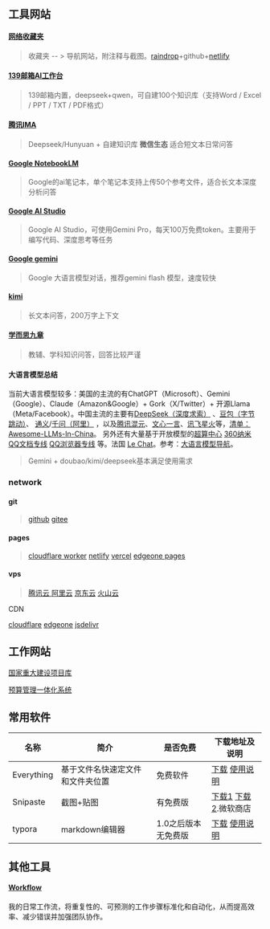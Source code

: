 

## 工具网站

#### [网络收藏夹](https://bookmark.fanqiemiao.com/)

> 收藏夹 -- > 导航网站，附注释与截图。[raindrop](https://app.raindrop.io/my/0)+github+[netlify](https://shoucangjia.netlify.app/)

#### [139邮箱AI工作台](https://appmail.mail.10086.cn/m7/index.html)

> 139邮箱内置，deepseek+qwen，可自建100个知识库（支持Word / Excel / PPT / TXT / PDF格式）

#### [腾讯IMA](https://ima.qq.com/)

> Deepseek/Hunyuan + 自建知识库 **微信生态** 适合短文本日常问答

#### [Google NotebookLM](https://notebooklm.google.com/)

> Google的ai笔记本，单个笔记本支持上传50个参考文件，适合长文本深度分析问答

#### [Google AI Studio](https://aistudio.google.com/prompts/new_chat)

> Google AI Studio，可使用Gemini Pro，每天100万免费token。主要用于编写代码、深度思考等任务


#### [Google gemini](https://gemini.google.com/app?hl=zh-cn)

> Google 大语言模型对话，推荐gemini flash 模型，速度较快

#### [kimi](https://www.kimi.com/)

> 长文本问答，200万字上下文

#### [学而思九章](https://playground.xes1v1.cn/MathGPT)

> 教辅、学科知识问答，回答比较严谨

#### 大语言模型总结

当前大语言模型较多：美国的主流的有ChatGPT（Microsoft）、Gemini（Google）、Claude（Amazon&Google）+ Gork（X/Twitter）+ 开源Llama（Meta/Facebook）。中国主流的主要有[DeepSeek（深度求索）](https://chat.deepseek.com/) 、[豆包（字节跳动）](https://www.doubao.com/chat/)、  [通义](https://www.tongyi.com/)/[千问（阿里）](https://chat.qwen.ai/) ，以及[腾讯混元](https://hunyuan.tencent.com/)、[文心一言](https://yiyan.baidu.com/)、[讯飞星火](https://xinghuo.xfyun.cn/)等，[清单：Awesome-LLMs-In-China](https://github.com/wgwang/awesome-LLMs-In-China)。 另外还有大量基于开放模型的[超算中心](https://www.scnet.cn/ui/chatbot/)  [360纳米](https://bot.n.cn/)  [QQ文档专线](https://docs.qq.com/ai)  [QQ浏览器专线](https://aisearch.qq.com/) 等。法国 [Le Chat](https://chat.mistral.ai/chat)。参考：[大语言模型导航](https://ai-bot.cn/favorites/ai-chatbots/)。

> Gemini + doubao/kimi/deepseek基本满足使用需求

### network

#### git

> [github](https://github.com/) 	[gitee](https://gitee.com/3g/projects)

#### pages

> [cloudflare worker](https://dash.cloudflare.com/)	 [netlify](https://app.netlify.com/) 	 [vercel](https://vercel.com/) 	[edgeone pages](https://console.tencentcloud.com/edgeone/pages)

#### vps

> [腾讯云 ](https://cloud.tencent.com/) 	[阿里云](https://cn.aliyun.com/) 		[京东云](https://console.jdcloud.com/) 		[火山云](https://www.volcengine.com/)

CDN

[cloudflare](https://dash.cloudflare.com/)  	 [edgeone](https://console.tencentcloud.com/edgeone/zones)   	[jsdelivr](https://www.jsdelivr.com/)




## 工作网站

[国家重大建设项目库](https://kpp.ndrc.gov.cn/account/signin)



[预算管理一体化系统](http://119.36.213.20:28372/auth/loginUser.html)



## 常用软件

| 名称       | 简介                             | 是否免费            | 下载地址及说明                                               |
| ---------- | -------------------------------- | ------------------- | ------------------------------------------------------------ |
| Everything | 基于文件名快速定文件和文件夹位置 | 免费软件            | [下载](https://www.voidtools.com/zh-cn/downloads/)  [使用说明](https://www.voidtools.com/zh-cn/faq/) |
| Snipaste   | 截图+贴图                        | 有免费版            | [下载1](https://zh.snipaste.com/) [下载2](https://apps.microsoft.com/detail/9p1wxpkb68kx?hl=zh-CN&gl=CN).微软商店 |
| typora     | markdown编辑器                   | 1.0之后版本无免费版 | [下载](https://typora.io/#feature) [使用说明](typora.html)   |

## 其他工具

#### [Workflow](https://bookmark.fanqiemiao.com/blog)

我的日常工作流，将重复性的、可预测的工作步骤标准化和自动化，从而提高效率、减少错误并加强团队协作。